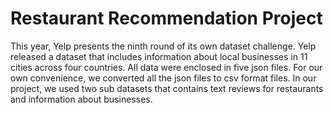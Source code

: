# Restaurant Recommendation Project

This year, Yelp presents the ninth round of its own dataset challenge. Yelp released a dataset that includes information about local businesses in 11 cities across four countries. All data were enclosed in five json files. For our own convenience, we converted all the json files to csv format files. In our project, we used two sub datasets that contains text reviews for restaurants and information about businesses.
